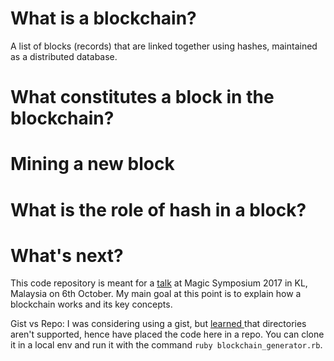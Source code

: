 # What is a blockchain?

A list of blocks (records) that are linked together using hashes, maintained as a distributed database.

# What constitutes a block in the blockchain?

# Mining a new block

# What is the role of hash in a block?

# What's next? 



This code repository is meant for a <a href="https://events.bizzabo.com/ma2017/agenda/session/206634">talk</a> at Magic Symposium 2017 in KL, Malaysia on 6th October. My main goal at this point is to explain how a blockchain works and its key concepts.

Gist vs Repo: I was considering using a gist, but <a href="https://stackoverflow.com/questions/43724011/gist-vs-repository-for-tutorial"> learned </a> that directories aren't supported, hence have placed the code here in a repo. You can clone it in a local env and run it with the command `ruby blockchain_generator.rb`. 
